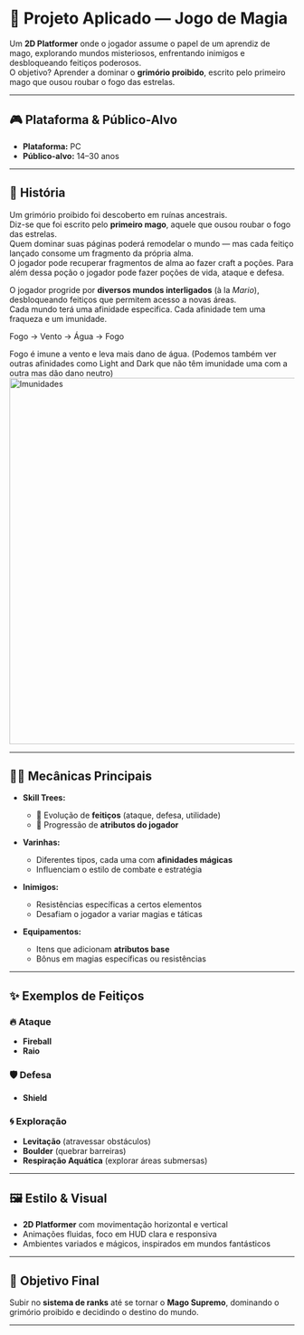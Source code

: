 # 🌌 Projeto Aplicado — Jogo de Magia  

Um **2D Platformer** onde o jogador assume o papel de um aprendiz de mago, explorando mundos misteriosos, enfrentando inimigos e desbloqueando feitiços poderosos.  
O objetivo? Aprender a dominar o **grimório proibido**, escrito pelo primeiro mago que ousou roubar o fogo das estrelas.  

---

## 🎮 Plataforma & Público-Alvo
- **Plataforma:** PC  
- **Público-alvo:** 14–30 anos  

---

## 📖 História
Um grimório proibido foi descoberto em ruínas ancestrais.  
Diz-se que foi escrito pelo **primeiro mago**, aquele que ousou roubar o fogo das estrelas.  
Quem dominar suas páginas poderá remodelar o mundo — mas cada feitiço lançado consome um fragmento da própria alma.  
O jogador pode recuperar fragmentos de alma ao fazer craft a poções. Para além dessa poção o jogador pode fazer poções de vida, ataque e defesa.

O jogador progride por **diversos mundos interligados** (à la *Mario*), desbloqueando feitiços que permitem acesso a novas áreas.  
Cada mundo terá uma afinidade especifica. Cada afinidade tem uma fraqueza e um imunidade.

Fogo -> Vento -> Água -> Fogo

Fogo é imune a vento e leva mais dano de água. (Podemos também ver outras afinidades como Light and Dark que não têm imunidade uma com a outra mas dão dano neutro)
<img width="1152" height="648" alt="Imunidades" src="https://github.com/user-attachments/assets/07f9c0f5-7d87-4828-ad24-8f7d63b23a8a" />

---

## 🧙‍♂️ Mecânicas Principais
- **Skill Trees:**  
  - 🌟 Evolução de **feitiços** (ataque, defesa, utilidade)  
  - 💪 Progressão de **atributos do jogador**  

- **Varinhas:**  
  - Diferentes tipos, cada uma com **afinidades mágicas**  
  - Influenciam o estilo de combate e estratégia  

- **Inimigos:**  
  - Resistências específicas a certos elementos  
  - Desafiam o jogador a variar magias e táticas  

- **Equipamentos:**  
  - Itens que adicionam **atributos base**  
  - Bônus em magias específicas ou resistências  

---

## ✨ Exemplos de Feitiços

### 🔥 Ataque
- **Fireball**  
- **Raio**  

### 🛡 Defesa
- **Shield**  

### 🌀 Exploração
- **Levitação** (atravessar obstáculos)  
- **Boulder** (quebrar barreiras)  
- **Respiração Aquática** (explorar áreas submersas)  

---

## 🖼 Estilo & Visual
- **2D Platformer** com movimentação horizontal e vertical  
- Animações fluidas, foco em HUD clara e responsiva  
- Ambientes variados e mágicos, inspirados em mundos fantásticos  

---

## 🚀 Objetivo Final
Subir no **sistema de ranks** até se tornar o **Mago Supremo**, dominando o grimório proibido e decidindo o destino do mundo.  

---
